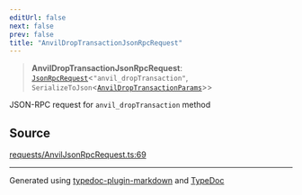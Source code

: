 ```yaml
---
editUrl: false
next: false
prev: false
title: "AnvilDropTransactionJsonRpcRequest"
---
```


> **AnvilDropTransactionJsonRpcRequest**: [`JsonRpcRequest`](/generated/type-aliases/jsonrpcrequest/)\<`"anvil_dropTransaction"`, `SerializeToJson`\<[`AnvilDropTransactionParams`](/generated/type-aliases/anvildroptransactionparams/)\>\>

JSON-RPC request for `anvil_dropTransaction` method

## Source

[requests/AnvilJsonRpcRequest.ts:69](https://github.com/evmts/tevm-monorepo/blob/main/vm/api/src/requests/AnvilJsonRpcRequest.ts#L69)

***
Generated using [typedoc-plugin-markdown](https://www.npmjs.com/package/typedoc-plugin-markdown) and [TypeDoc](https://typedoc.org/)
